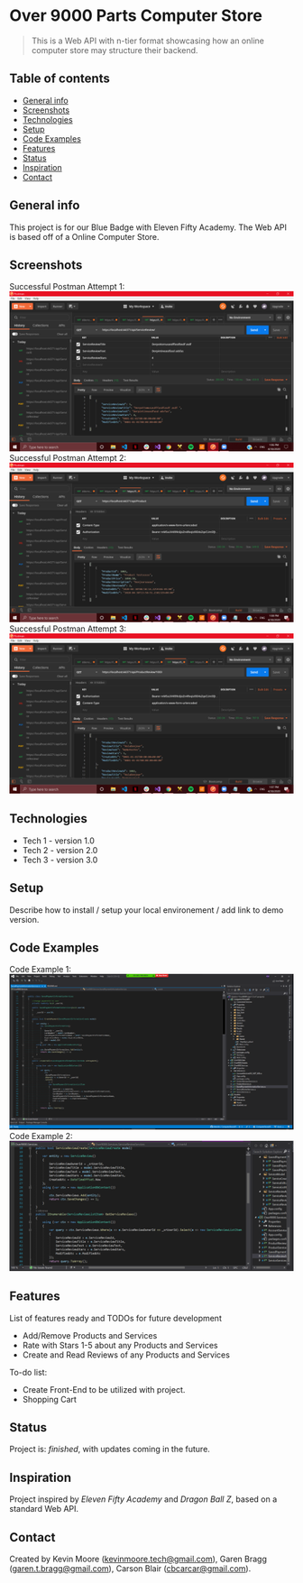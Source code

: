 # Over 9000 Parts Computer Store
> This is a Web API with n-tier format showcasing how an online computer store may structure their backend.

## Table of contents
* [General info](#general-info)
* [Screenshots](#screenshots)
* [Technologies](#technologies)
* [Setup](#setup)
* [Code Examples](#code-examples)
* [Features](#features)
* [Status](#status)
* [Inspiration](#inspiration)
* [Contact](#contact)

## General info
This project is for our Blue Badge with Eleven Fifty Academy. The Web API is based off of a Online Computer Store.

## Screenshots
Successful Postman Attempt 1:
![Successful Postman Attempt 1](./Assets/Postman1.png)
Successful Postman Attempt 2:
![Successful Postman Attempt 2](./Assets/Postman2.png)
Successful Postman Attempt 3:
![Successful Postman Attempt 3](./Assets/Postman3.png)

## Technologies
* Tech 1 - version 1.0
* Tech 2 - version 2.0
* Tech 3 - version 3.0

## Setup
Describe how to install / setup your local environement / add link to demo version.

## Code Examples
Code Example 1:
![Code Example 1](./Assets/Code1.png)
Code Example 2:
![Code Example 2](./Assets/Code2.png)

## Features
List of features ready and TODOs for future development
* Add/Remove Products and Services
* Rate with Stars 1-5 about any Products and Services
* Create and Read Reviews of any Products and Services

To-do list:
* Create Front-End to be utilized with project.
* Shopping Cart

## Status
Project is: _finished_, with updates coming in the future.

## Inspiration
Project inspired by _Eleven Fifty Academy_ and _Dragon Ball Z_, based on a standard Web API.

## Contact
Created by Kevin Moore (kevinmoore.tech@gmail.com), Garen Bragg (garen.t.bragg@gmail.com), Carson Blair (cbcarcar@gmail.com).
